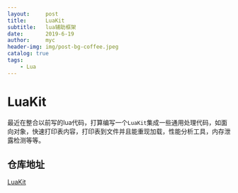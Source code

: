 ```yaml
---
layout:     post
title:      LuaKit
subtitle:   lua辅助框架
date:       2019-6-19
author:     myc
header-img: img/post-bg-coffee.jpeg
catalog: true
tags:
    - Lua
---
```

# LuaKit
最近在整合以前写的lua代码，打算编写一个`LuaKit`集成一些通用处理代码，如面向对象，快速打印表内容，打印表到文件并且能重现加载，性能分析工具，内存泄露检测等等。


## 仓库地址
[LuaKit](https://github.com/cooee/LuaKit)